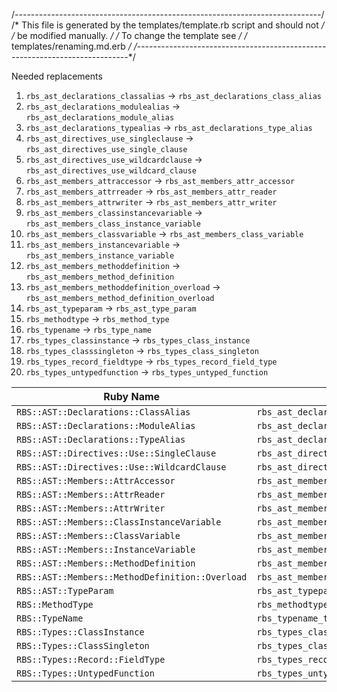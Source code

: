 /*----------------------------------------------------------------------------*/
/* This file is generated by the templates/template.rb script and should not  */
/* be modified manually.                                                      */
/* To change the template see                                                 */
/* templates/renaming.md.erb                                                  */
/*----------------------------------------------------------------------------*/

Needed replacements
1. `rbs_ast_declarations_classalias` -> `rbs_ast_declarations_class_alias`
2. `rbs_ast_declarations_modulealias` -> `rbs_ast_declarations_module_alias`
3. `rbs_ast_declarations_typealias` -> `rbs_ast_declarations_type_alias`
4. `rbs_ast_directives_use_singleclause` -> `rbs_ast_directives_use_single_clause`
5. `rbs_ast_directives_use_wildcardclause` -> `rbs_ast_directives_use_wildcard_clause`
6. `rbs_ast_members_attraccessor` -> `rbs_ast_members_attr_accessor`
7. `rbs_ast_members_attrreader` -> `rbs_ast_members_attr_reader`
8. `rbs_ast_members_attrwriter` -> `rbs_ast_members_attr_writer`
9. `rbs_ast_members_classinstancevariable` -> `rbs_ast_members_class_instance_variable`
10. `rbs_ast_members_classvariable` -> `rbs_ast_members_class_variable`
11. `rbs_ast_members_instancevariable` -> `rbs_ast_members_instance_variable`
12. `rbs_ast_members_methoddefinition` -> `rbs_ast_members_method_definition`
13. `rbs_ast_members_methoddefinition_overload` -> `rbs_ast_members_method_definition_overload`
14. `rbs_ast_typeparam` -> `rbs_ast_type_param`
15. `rbs_methodtype` -> `rbs_method_type`
16. `rbs_typename` -> `rbs_type_name`
17. `rbs_types_classinstance` -> `rbs_types_class_instance`
18. `rbs_types_classsingleton` -> `rbs_types_class_singleton`
19. `rbs_types_record_fieldtype` -> `rbs_types_record_field_type`
20. `rbs_types_untypedfunction` -> `rbs_types_untyped_function`


| Ruby Name | Original C Name | Proposed C Name |
| --- | --- | --- |
| `RBS::AST::Declarations::ClassAlias` | `rbs_ast_declarations_classalias_t` | `rbs_ast_declarations_class_alias_t` |
| `RBS::AST::Declarations::ModuleAlias` | `rbs_ast_declarations_modulealias_t` | `rbs_ast_declarations_module_alias_t` |
| `RBS::AST::Declarations::TypeAlias` | `rbs_ast_declarations_typealias_t` | `rbs_ast_declarations_type_alias_t` |
| `RBS::AST::Directives::Use::SingleClause` | `rbs_ast_directives_use_singleclause_t` | `rbs_ast_directives_use_single_clause_t` |
| `RBS::AST::Directives::Use::WildcardClause` | `rbs_ast_directives_use_wildcardclause_t` | `rbs_ast_directives_use_wildcard_clause_t` |
| `RBS::AST::Members::AttrAccessor` | `rbs_ast_members_attraccessor_t` | `rbs_ast_members_attr_accessor_t` |
| `RBS::AST::Members::AttrReader` | `rbs_ast_members_attrreader_t` | `rbs_ast_members_attr_reader_t` |
| `RBS::AST::Members::AttrWriter` | `rbs_ast_members_attrwriter_t` | `rbs_ast_members_attr_writer_t` |
| `RBS::AST::Members::ClassInstanceVariable` | `rbs_ast_members_classinstancevariable_t` | `rbs_ast_members_class_instance_variable_t` |
| `RBS::AST::Members::ClassVariable` | `rbs_ast_members_classvariable_t` | `rbs_ast_members_class_variable_t` |
| `RBS::AST::Members::InstanceVariable` | `rbs_ast_members_instancevariable_t` | `rbs_ast_members_instance_variable_t` |
| `RBS::AST::Members::MethodDefinition` | `rbs_ast_members_methoddefinition_t` | `rbs_ast_members_method_definition_t` |
| `RBS::AST::Members::MethodDefinition::Overload` | `rbs_ast_members_methoddefinition_overload_t` | `rbs_ast_members_method_definition_overload_t` |
| `RBS::AST::TypeParam` | `rbs_ast_typeparam_t` | `rbs_ast_type_param_t` |
| `RBS::MethodType` | `rbs_methodtype_t` | `rbs_method_type_t` |
| `RBS::TypeName` | `rbs_typename_t` | `rbs_type_name_t` |
| `RBS::Types::ClassInstance` | `rbs_types_classinstance_t` | `rbs_types_class_instance_t` |
| `RBS::Types::ClassSingleton` | `rbs_types_classsingleton_t` | `rbs_types_class_singleton_t` |
| `RBS::Types::Record::FieldType` | `rbs_types_record_fieldtype_t` | `rbs_types_record_field_type_t` |
| `RBS::Types::UntypedFunction` | `rbs_types_untypedfunction_t` | `rbs_types_untyped_function_t` |

